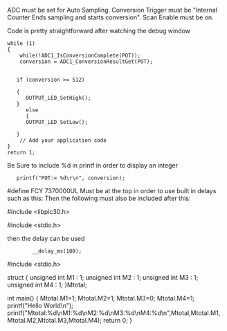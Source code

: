 ADC must be set for Auto Sampling. Conversion Trigger must be "Internal Counter Ends sampling and starts conversion". Scan Enable must be on.

Code is pretty straightforward after watching the debug window

    while (1)
    {       
        while(!ADC1_IsConversionComplete(POT));
        conversion = ADC1_ConversionResultGet(POT);        

        
       if (conversion >= 512)
       
       {
          OUTPUT_LED_SetHigh();
       }  
          else
          {      
          OUTPUT_LED_SetLow();    
           
       }
        // Add your application code
    }
    return 1; 

Be Sure to include %d in printf in order to display an integer


       printf("POT:= %d\r\n", conversion);
       
#define FCY 7370000UL Must be at the top in order to use built in delays such as this:
Then the following must also be included after this:

#include <libpic30.h>

#include <stdio.h>

then the delay can be used

            __delay_ms(100);
            
            
            
            
#include <stdio.h>

struct
{
    unsigned int M1 : 1; 
    unsigned int M2 : 1;
    unsigned int M3 : 1; 
    unsigned int M4 : 1; 
}Mtotal;

int main()
{
    Mtotal.M1=1;
    Mtotal.M2=1;
    Mtotal.M3=0;
    Mtotal.M4=1;
    printf("Hello World\n");
    printf("Mtotal:%d\nM1:%d\nM2:%d\nM3:%d\nM4:%d\n",Mtotal,Mtotal.M1,Mtotal.M2,Mtotal.M3,Mtotal.M4);
    return 0;
}            
